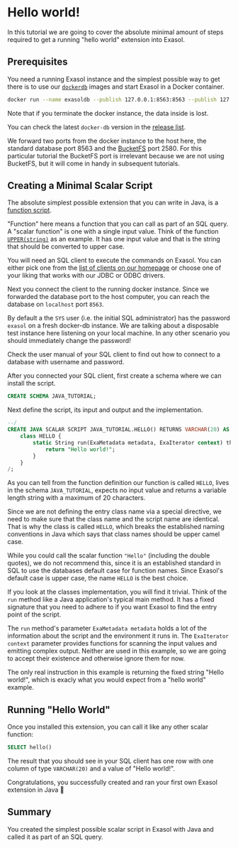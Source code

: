 # Hello world!

In this tutorial we are going to cover the absolute minimal amount of steps required to get a running "hello world" extension into Exasol.

## Prerequisites

You need a running Exasol instance and the simplest possible way to get there is to use our [`dockerdb`](https://github.com/exasol/docker-db) images and start Exasol in a Docker container.

```bash
docker run --name exasoldb --publish 127.0.0.1:8563:8563 --publish 127.0.0.1:2580:2580 --detach --privileged --stop-timeout 120  exasol/docker-db:7.1.2
```

Note that if you terminate the docker instance, the data inside is lost.

You can check the latest `docker-db` version in the [release list](https://github.com/exasol/docker-db/releases).

We forward two ports from the docker instance to the host here, the standard database port 8563 and the [BucketFS](https://docs.exasol.com/administration/on-premise/bucketfs/bucketfs.htm) port 2580. For this particular tutorial the BucketFS port is irrelevant because we are not using BucketFS, but it will come in handy in subsequent tutorials.

## Creating a Minimal Scalar Script

The absolute simplest possible extension that you can write in Java, is a [function script](https://docs.exasol.com/database_concepts/udf_scripts/java.htm).

"Function" here means a function that you can call as part of an SQL query. A "scalar function" is one with a single input value. Think of the function [`UPPER(string)`](https://docs.exasol.com/sql_references/functions/alphabeticallistfunctions/upper.htm) as an example. It has one input value and that is the string that should be converted to upper case.

You will need an SQL client to execute the commands on Exasol. You can either pick one from the [list of clients on our homepage](https://docs.exasol.com/connect_exasol/sql_clients.htm) or choose one of your liking that works with our JDBC or ODBC drivers.

Next you connect the client to the running docker instance. Since we forwarded the database port to the host computer, you can reach the database on `localhost` port `8563`.

By default a the `SYS` user (i.e. the initial SQL administrator) has the password `exasol` on a fresh docker-db instance. We are talking about a disposable test instance here listening on your local machine. In any other scenario you should immediately change the password!

Check the user manual of your SQL client to find out how to connect to a database with username and password.

After you connected your SQL client, first create a schema where we can install the script.

```sql
CREATE SCHEMA JAVA_TUTORIAL;
```

Next define the script, its input and output and the implementation.

```sql
--/
CREATE JAVA SCALAR SCRIPT JAVA_TUTORIAL.HELLO() RETURNS VARCHAR(20) AS
    class HELLO {
        static String run(ExaMetadata metadata, ExaIterator context) throws Exception {
            return "Hello world!";
        }
    }
/;
```

As you can tell from the function definition our function is called `HELLO`, lives in the schema `JAVA_TUTORIAL`, expects no input value and returns a variable length string with a maximum of 20 characters.

Since we are not defining the entry class name via a special directive, we need to make sure that the class name and the script name are identical. That is why the class is called `HELLO`, which breaks the established naming conventions in Java which says that class names should be upper camel case.

While you could call the scalar function `"Hello"` (including the double quotes), we do not recommend this, since it is an established standard in SQL to use the databases default case for function names. Since Exasol's default case is upper case, the name `HELLO` is the best choice.

If you look at the classes implementation, you will find it trivial. Think of the `run` method like a Java application's typical main method. It has a fixed signature that you need to adhere to if you want Exasol to find the entry point of the script.

The `run` method's parameter `ExaMetadata metadata` holds a lot of the information about the script and the environment it runs in. The `ExaIterator context` parameter provides functions for scanning the input values and emitting complex output. Neither are used in this example, so we are going to accept their existence and otherwise ignore them for now.

The only real instruction in this example is returning the fixed string "Hello world!", which is exacly what you would expect from a "hello world" example.

## Running "Hello World"

Once you installed this extension, you can call it like any other scalar function:

```sql
SELECT hello()
```

The result that you should see in your SQL client has one row with one column of type `VARCHAR(20)` and a value of "Hello world!".

Congratulations, you successfully created and ran your first own Exasol extension in Java 🎉 

## Summary

You created the simplest possible scalar script in Exasol with Java and called it as part of an SQL query.